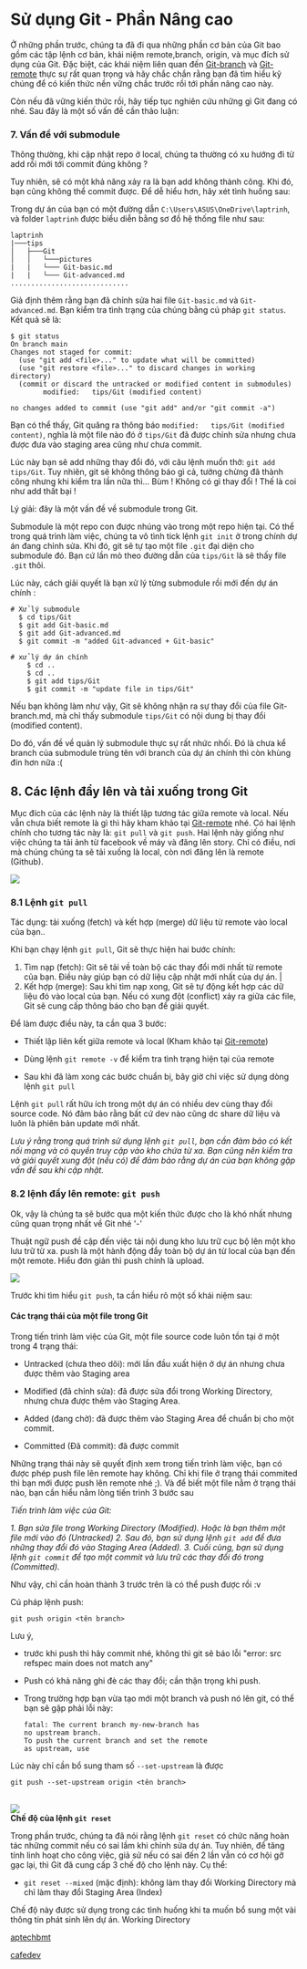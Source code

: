 # Sử dụng Git - Phần Nâng cao

Ở những phần trước, chúng ta đã đi qua những phần cơ bản của Git bao gồm các tập lệnh cơ bản, khái niệm remote,branch, origin, và mục đích sử dụng của Git. Đặc biệt, các khái niệm liên quan đến [Git-branch](/Git-branch.md) và [Git-remote](/Git-remote.md) thực sự rất quan trọng và hãy chắc chắn rằng bạn đã tìm hiểu kỹ chúng để có kiến thức nền vững chắc trước rồi tới phần nâng cao này.

Còn nếu đã vững kiến thức rồi, hãy tiếp tục nghiên cứu những gì Git đang có nhé. Sau đây là một số vấn đề cần thảo luận:

### 7. Vấn đề với submodule

Thông thường, khi cập nhật repo ở local, chúng ta thường có xu hướng đi từ add rồi mới tới commit đúng không ? 

Tuy nhiên, sẽ có một khả năng xảy ra là bạn add không thành công. Khi đó, bạn cũng không thể commit được. Để dễ hiểu hơn, hãy xét tình huống sau:

Trong dự án của bạn có một đường dẫn `C:\Users\ASUS\OneDrive\laptrinh`, và folder `laptrinh` được biểu diễn bằng sơ đồ hệ thống file như sau:

```
laptrinh
|───tips
│   ├───Git
│   │   └───pictures
|   |   └─── Git-basic.md
|   |   └─── Git-advanced.md
.............................
```

Giả định thêm rằng bạn đã chỉnh sửa hai file `Git-basic.md` và `Git-advanced.md`. Bạn kiểm tra tình trạng của chúng bằng cú pháp `git status`. Kết quả sẽ là:

```
$ git status
On branch main
Changes not staged for commit:
  (use "git add <file>..." to update what will be committed)
  (use "git restore <file>..." to discard changes in working directory)
  (commit or discard the untracked or modified content in submodules)
        modified:   tips/Git (modified content)

no changes added to commit (use "git add" and/or "git commit -a")
```

Bạn có thể thấy, Git quăng ra thông báo `modified:   tips/Git (modified content)`, nghĩa là một file nào đó ở `tips/Git` đã được chỉnh sửa nhưng chưa được đưa vào staging area cũng như chưa commit. 

Lúc này bạn sẽ add những thay đổi đó, với câu lệnh muốn thở: `git add tips/Git`. Tuy nhiên, git sẽ không thông báo gì cả, tưởng chừng đã thành công nhưng khi kiểm tra lần nữa thì... Bùm ! Không có gì thay đổi ! Thế là coi như add thất bại ! 

Lý giải: đây là một vấn đề về submodule trong Git. 

Submodule là một repo con được nhúng  vào trong một repo hiện tại. Có thể trong quá trình làm việc, chúng ta vô tình tick lệnh `git init` ở trong chính dự án đang chỉnh sửa. Khi đó, git sẽ tự tạo một file `.git` đại diện cho submodule đó. Bạn cứ lần mò theo đường dẫn của `tips/Git` là sẽ thấy file `.git`  thôi.

Lúc này, cách giải quyết là bạn xử lý từng submodule rồi mới đến dự án chính :

```
# Xử lý submodule
  $ cd tips/Git
  $ git add Git-basic.md
  $ git add Git-advanced.md
  $ git commit -m "added Git-advanced + Git-basic"

# xử lý dự án chính
    $ cd ..
    $ cd ..
    $ git add tips/Git
    $ git commit -m "update file in tips/Git"
```

Nếu bạn không làm như vậy, Git sẽ không nhận ra sự thay đổi của file Git-branch.md, mà chỉ thấy submodule `tips/Git` có nội dung bị thay đổi (modified content).

Do đó, vấn đề về quản lý submodule thực sự rất nhức nhối. Đó là chưa kể branch của submodule trùng tên với branch của dự án chính thì còn khùng đin hơn nữa :(

## 8. Các lệnh đẩy lên và tải xuống trong Git

Mục đích của các lệnh này là thiết lập tương tác giữa remote và local. Nếu vẫn chưa biết remote là gì thì hãy kham khảo tại [Git-remote](/Git-remote.md) nhé. Có hai lệnh chính cho tương tác này là: `git pull` và `git push`. Hai lệnh này giống như việc chúng ta tải ảnh từ facebook về máy và đăng lên story. Chỉ có điều, nơi mà chúng chúng ta sẽ tải xuống là local, còn nơi đăng lên là remote (Github).

![](/pictures/cafedev-git-push-1.png)

### 8.1 Lệnh ``git pull``

Tác dụng: tải xuống (fetch) và kết hợp (merge) dữ liệu từ remote vào local  của bạn..

Khi bạn chạy lệnh `git pull`, Git sẽ thực hiện hai bước chính:

1. Tìm nạp (fetch): Git sẽ tải về toàn bộ các thay đổi mới nhất từ remote  của bạn. Điều này giúp bạn có dữ liệu cập nhật mới nhất của dự án.
|
2. Kết hợp (merge): Sau khi tìm nạp xong, Git sẽ tự động kết hợp các dữ liệu đó vào local  của bạn. Nếu có xung đột (conflict) xảy ra giữa các file, Git sẽ cung cấp thông báo cho bạn để giải quyết.

Để làm được điều này, ta cần qua 3 bước:
 
 - Thiết lập liên kết giữa remote  và local  (Kham khảo tại [Git-remote](Git-remote.md))

- Dùng lệnh `git remote -v` để kiểm tra tình trạng hiện tại của remote

- Sau khi đã làm xong các bước chuẩn bị, bây giờ chỉ việc sử dụng dòng lệnh ``git pull``

Lệnh `git pull` rất hữu ích trong một dự án có nhiều dev cùng thay đổi source code. Nó đảm bảo rằng bất cứ dev nào cũng dc share dữ liệu và luôn là phiên bản update mới nhất.

_Lưu ý rằng trong quá trình sử dụng lệnh `git pull`, bạn cần đảm bảo có kết nối mạng và có quyền truy cập vào kho chứa từ xa. Bạn cũng nên kiểm tra và giải quyết xung đột (nếu có) để đảm bảo rằng dự án của bạn không gặp vấn đề sau khi cập nhật._

### 8.2 lệnh đẩy lên remote:  `git push`

Ok, vậy là chúng ta sẽ bước qua một kiến thức được cho là khó nhất nhưng cũng quan trọng nhất về Git nhé '-'

Thuật ngữ push đề cập đến việc tải nội dung kho lưu trữ cục bộ lên một kho lưu trữ từ xa. push là một hành động đẩy toàn bộ dự án từ local của bạn đến một remote. Hiểu đơn giản thì push chính là upload.

![](/pictures/push.png)

Trước khi tìm hiểu `git push`, ta cần hiểu rõ một số khái niệm sau:

#### Các trạng thái của một file trong Git

Trong tiến trình làm việc của Git, một file source code luôn tồn tại ở một trong 4 trạng thái:

- Untracked (chưa theo dõi): mới lần đầu xuất hiện ở dự án nhưng chưa được thêm vào Staging area

- Modified (đã chỉnh sửa): đã được sửa đổi trong Working Directory, nhưng chưa được thêm vào Staging Area.

- Added (đang chờ): đã được thêm vào Staging Area để chuẩn bị cho một commit.

- Committed (Đã commit): đã được commit 

Những trạng thái này sẽ quyết định xem trong tiến trình làm việc, bạn có được phép push file lên remote hay không. Chỉ khi file ở trạng thái commited thì bạn mới được push lên remote nhé ;). Và để biết một file nằm ở trạng thái nào, bạn cần hiểu nằm lòng tiến trình 3 bước sau

_Tiến trình làm việc của Git:_

_1. Bạn sửa file trong Working Directory (Modified). Hoặc là bạn thêm một file mới vào đó (Untracked)_
_2. Sau đó, bạn sử dụng lệnh `git add` để đưa những thay đổi đó vào Staging Area (Added)._
_3. Cuối cùng, bạn sử dụng lệnh `git commit` để tạo một commit và lưu trữ các thay đổi đó trong  (Committed)._

Như vậy, chỉ cần hoàn thành 3 trước trên là có thể push được rồi :v

Cú pháp lệnh push:

    git push origin <tên branch>


Lưu ý, 

- trước khi push thì hãy commit nhé, không thì git sẽ báo lỗi "error: src refspec main does not match any"

- Push có khả năng ghi đè các thay đổi; cần thận trọng khi push.

- Trong trường hợp bạn vừa tạo mới một branch và push nó lên git, có thể bạn sẽ gặp phải lỗi này:

      fatal: The current branch my-new-branch has 
      no upstream branch.
      To push the current branch and set the remote 
      as upstream, use

Lúc này chỉ cần bổ sung tham số `--set-upstream` là được

    git push --set-upstream origin <tên branch>



\
![](/pictures/three-stage.png)
\
__Chế độ của lệnh `git reset`__

Trong phần trước, chúng ta đã nói rằng lệnh `git reset` có chức năng hoàn tác những commit nếu có sai lầm khi chỉnh sửa dự án. Tuy nhiên, để tăng tính linh hoạt cho công việc, giả sử nếu có sai đến 2 lần vẫn có cơ hội gỡ gạc lại, thì Git đã cung cấp 3 chế độ cho lệnh này. Cụ thể:

- `git reset --mixed` (mặc định):  không làm thay đổi Working Directory mà chỉ làm thay đổi Staging Area (Index)

Chế độ này được sử dụng trong các tình huống khi ta muốn bổ sung một vài thông tin phát sinh lên dự án. Working Directory

[aptechbmt](https://aptechbmt.edu.vn/hoc-lap-trinh/git-github/bai-4-huong-dan-su-dung-git-cac-lenh-co-ban-can-phai-biet-6.html)

[cafedev](https://cafedev.vn/tu-hoc-git-lenh-git-push/)